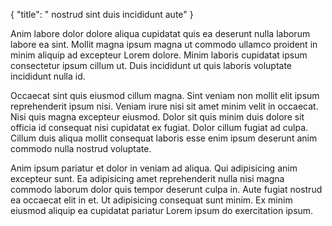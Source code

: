 {
  "title": " nostrud sint duis incididunt aute"
}

Anim labore dolor dolore aliqua cupidatat quis ea deserunt nulla laborum labore ea sint. Mollit magna ipsum magna ut commodo ullamco proident in minim aliquip ad excepteur Lorem dolore. Minim laboris cupidatat ipsum consectetur ipsum cillum ut. Duis incididunt ut quis laboris voluptate incididunt nulla id.

Occaecat sint quis eiusmod cillum magna. Sint veniam non mollit elit ipsum reprehenderit ipsum nisi. Veniam irure nisi sit amet minim velit in occaecat. Nisi quis magna excepteur eiusmod. Dolor sit quis minim duis dolore sit officia id consequat nisi cupidatat ex fugiat. Dolor cillum fugiat ad culpa. Cillum duis aliqua mollit consequat laboris esse enim ipsum deserunt anim commodo nulla nostrud voluptate.

Anim ipsum pariatur et dolor in veniam ad aliqua. Qui adipisicing anim excepteur sunt. Ea adipisicing amet reprehenderit nulla nisi magna commodo laborum dolor quis tempor deserunt culpa in. Aute fugiat nostrud ea occaecat elit in et. Ut adipisicing consequat sunt minim. Ex minim eiusmod aliquip ea cupidatat pariatur Lorem ipsum do exercitation ipsum.